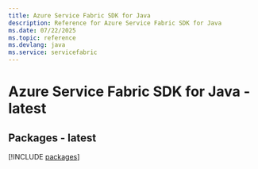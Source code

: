 ```yaml
---
title: Azure Service Fabric SDK for Java
description: Reference for Azure Service Fabric SDK for Java
ms.date: 07/22/2025
ms.topic: reference
ms.devlang: java
ms.service: servicefabric
---
```

# Azure Service Fabric SDK for Java - latest
## Packages - latest
[!INCLUDE [packages](service-fabric-index.md)]